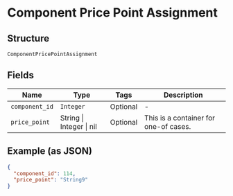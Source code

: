
# Component Price Point Assignment

## Structure

`ComponentPricePointAssignment`

## Fields

| Name | Type | Tags | Description |
|  --- | --- | --- | --- |
| `component_id` | `Integer` | Optional | - |
| `price_point` | String \| Integer \| nil | Optional | This is a container for one-of cases. |

## Example (as JSON)

```json
{
  "component_id": 114,
  "price_point": "String9"
}
```

